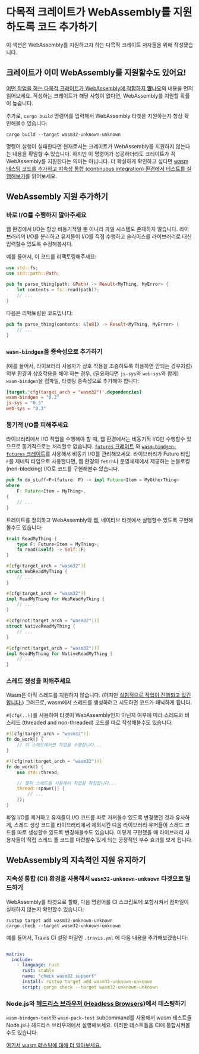 # 다목적 크레이트가 WebAssembly를 지원하도록 코드 추가하기

이 섹션은 WebAssembly를 지원하고자 하는 다목적 크레이트 저자들을 위해 작성됐습니다.

## 크레이트가 이미 WebAssembly를 지원할수도 있어요!

[어떤 작업을 하는 다목적 크레이트가 WebAssembly에 적합하지 **않**나요](./which-crates-work-with-wasm.html)의 내용을 먼저 읽어보세요. 작성하는 크레이트가 해당 사항이 없다면, WebAssembly를 지원할 확률이 높습니다.

추가로, `cargo build` 명령어를 입력해서 WebAssembly 타겟을 지원하는지 항상 확인해볼수 있습니다:

```
cargo build --target wasm32-unknown-unknown
```

명령어 실행이 실패한다면 현재로서는 크레이트가 WebAssembly를 지원하지 않는다는 내용을 확일할 수 있습니다. 하지만 이 명령어가 성공하더라도 크레이트가 꼭 WebAssembly를 지원한다는 의미는 아닙니다. 더 확실하게 확인하고 싶다면 [wasm 테스팅 코드를 추가하고 지속성 통합 (continuous integration) 환경에서 테스트를 실행해보기](#maintaining-ongoing-support-for-webassembly)를 읽어보세요.

## WebAssembly 지원 추가하기

### 바로 I/O를 수행하지 말아주세요

웹 환경에서 I/O는 항상 비동기적일 뿐 아니라 파일 시스템도 존재하지 않습니다. 라이브러리의 I/O를 분리하고 유저들이 I/O를 직접 수행하고 슬라이스를 라이브러리로 대신 입력할수 있도록 수정해봅시다.

예를 들어서, 이 코드를 리팩토링해주세요:

```rust
use std::fs;
use std::path::Path;

pub fn parse_thing(path: &Path) -> Result<MyThing, MyError> {
    let contents = fs::read(path)?;
    // ...
}
```

다음은 리팩토링된 코드입니다:

```rust
pub fn parse_thing(contents: &[u8]) -> Result<MyThing, MyError> {
    // ...
}
```

### `wasm-bindgen`을 종속성으로 추가하기

(예를 들어서, 라이브러리 사용자가 상호 작용을 조종하도록 허용하면 안되는 경우처럼) 외부 환경과 상호작용을 해야 하는 경우, (필요하다면 `js-sys`와 `web-sys`와 함께) `wasm-bindgen`을 컴파일, 타겟팅 종속성으로 추가해야 합니다:

```toml
[target.'cfg(target_arch = "wasm32")'.dependencies]
wasm-bindgen = "0.2"
js-sys = "0.3"
web-sys = "0.3"
```

### 동기적 I/O를 피해주세요

라이브러리에서 I/O 작업을 수행해야 할 때, 웹 환경에서는 비동기적 I/O만 수행할수 있으므로 동기적으로는 처리할수 없습니다. [`futures` 크레이트](https://crates.io/crates/futures) 와 [`wasm-bindgen-futures` 크레이트](https://rustwasm.github.io/wasm-bindgen/api/wasm_bindgen_futures/)를 사용해서 비동기 I/O를 관리해보세요. 라이브러리가 Future 타입 `F`를 제네릭 타입으로 사용한다면, 웹 환경의 `fetch`나 운영체제에서 제공하는 논블로킹 (non-blocking) I/O로 코드를 구현해볼수 있습니다.

```rust
pub fn do_stuff<F>(future: F) -> impl Future<Item = MyOtherThing>
where
    F: Future<Item = MyThing>,
{
    // ...
}
```

트레이트를 정의하고 WebAssembly와 웹, 네이티브 타겟에서 실행할수 있도록 구현해볼수도 있습니다:

```rust
trait ReadMyThing {
    type F: Future<Item = MyThing>;
    fn read(&self) -> Self::F;
}

#[cfg(target_arch = "wasm32")]
struct WebReadMyThing {
    // ...
}

#[cfg(target_arch = "wasm32")]
impl ReadMyThing for WebReadMyThing {
    // ...
}

#[cfg(not(target_arch = "wasm32"))]
struct NativeReadMyThing {
    // ...
}

#[cfg(not(target_arch = "wasm32"))]
impl ReadMyThing for NativeReadMyThing {
    // ...
}
```

### 스레드 생성을 피해주세요

Wasm은 아직 스레드를 지원하지 않습니다. (하지만 [실험적으로 작업이 진행되고 있긴 합니다.](https://rustwasm.github.io/2018/10/24/multithreading-rust-and-wasm.html)) 그러므로, wasm에서 스레드를 생성하려고 시도하면 코드가 패닉하게 됩니다.

`#[cfg(..)]`를 사용하여 타겟이 WebAssembly인지 아닌지 여부에 따라 스레드와 비스레드 (threaded and non-threaded) 코드를 따로 작성해볼수도 있습니다:

```rust
#![cfg(target_arch = "wasm32")]
fn do_work() {
    // 이 스레드에서만 작업을 수행합니다...
}

#![cfg(not(target_arch = "wasm32"))]
fn do_work() {
    use std::thread;

    // 헬퍼 스레드를 사용해서 작업을 확장합니다...
    thread::spawn(|| {
        // ...
    });
}
```

파일 I/O를 제거하고 유저들이 I/O 코드를 따로 가져올수 있도록 변경했던 것과 유사하게, 스레드 생성 코드를 라이브러리에서 제외시킨 다음 라이브러리 유저들이 스레드 코드를 따로 생성할수 있도록 변경해볼수도 있습니다. 이렇게 구현했을 때 라이브러리 사용자들이 직접 스레드 풀 코드를 마련할수 있게 되는 긍정적인 부수 효과를 보게 됩니다.

## WebAssembly의 지속적인 지원 유지하기

### 지속성 통합 (CI) 환경을 사용해서 `wasm32-unknown-unknown` 타겟으로 빌드하기

WebAssembly를 타겟으로 할떄, 다음 명령어를 CI 스크립트에 포함시켜서 컴파일이 실패하지 않는지 확인할수 있습니다:

```
rustup target add wasm32-unknown-unknown
cargo check --target wasm32-unknown-unknown
```

예를 들어서, Travis CI 설정 파일인 `.travis.yml` 에 다음 내용을 추가해보겠습니다:

```yaml

matrix:
  include:
    - language: rust
      rust: stable
      name: "check wasm32 support"
      install: rustup target add wasm32-unknown-unknown
      script: cargo check --target wasm32-unknown-unknown
```

### Node.js와 [헤드리스 브라우저 (Headless Browsers)](https://ko.wikipedia.org/wiki/헤드리스_브라우저)에서 테스팅하기

`wasm-bindgen-test`와 `wasm-pack-test` subcommand를 사용해서 wasm 테스트들 Node.js나 헤드리스 브라우저에서 실행해보세요. 이러한 테스트들을 CI에 통합시켜볼수도 있습니다.

[여기서 wasm 테스팅에 대해 더 알아보세요.](https://rustwasm.github.io/wasm-bindgen/wasm-bindgen-test/index.html)
